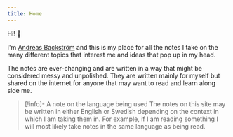 ```yaml
---
title: Home
---
```


Hi! 👋

I'm [Andreas Backström](https://andreasbackstrom.se) and this is my place for all the notes I take on the many different topics that interest me and ideas that pop up in my head.

The notes are ever-changing and are written in a way that might be considered messy and unpolished. They are written mainly for myself but shared on the internet for anyone that may want to read and learn along side me. 

> [!info]- A note on the language being used
> The notes on this site may be written in either English or Swedish depending on the context in which I am taking them in. For example, if I am reading something I will most likely take notes in the same language as being read. 
